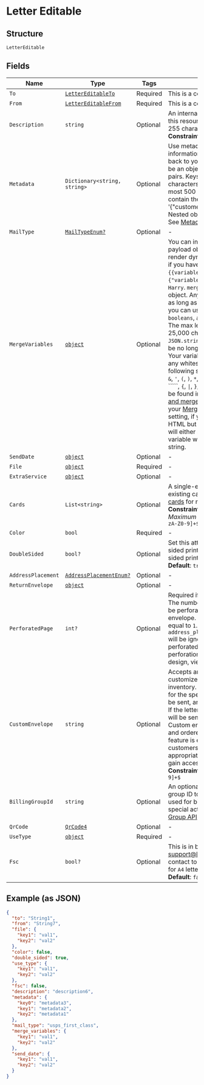 
# Letter Editable

## Structure

`LetterEditable`

## Fields

| Name | Type | Tags | Description |
|  --- | --- | --- | --- |
| `To` | [`LetterEditableTo`](../../doc/models/containers/letter-editable-to.md) | Required | This is a container for one-of cases. |
| `From` | [`LetterEditableFrom`](../../doc/models/containers/letter-editable-from.md) | Required | This is a container for one-of cases. |
| `Description` | `string` | Optional | An internal description that identifies this resource. Must be no longer than 255 characters.<br>**Constraints**: *Maximum Length*: `255` |
| `Metadata` | `Dictionary<string, string>` | Optional | Use metadata to store custom information for tagging and labeling back to your internal systems. Must be an object with up to 20 key-value pairs. Keys must be at most 40 characters and values must be at most 500 characters. Neither can contain the characters `"` and `\`. i.e. '{"customer_id" : "NEWYORK2015"}' Nested objects are not supported.  See [Metadata](#section/Metadata) for more information. |
| `MailType` | [`MailTypeEnum?`](../../doc/models/mail-type-enum.md) | Optional | - |
| `MergeVariables` | [`object`](../../doc/models/m-object-enum.md) | Optional | You can input a merge variable payload object to your template to render dynamic content. For example, if you have a template like: `{{variable_name}}`, pass in `{"variable_name": "Harry"}` to render `Harry`. `merge_variables` must be an object. Any type of value is accepted as long as the object is valid JSON; you can use `strings`, `numbers`, `booleans`, `arrays`, `objects`, or `null`. The max length of the object is 25,000 characters. If you call `JSON.stringify` on your object, it can be no longer than 25,000 characters. Your variable names cannot contain any whitespace or any of the following special characters: `!`, `"`, `#`, `%`, `&`, `'`, `(`, `)`, `*`, `+`, `,`, `/`, `;`, `<`, `=`, `>`, `@`, `[`, `\`, `]`, `^`, `````, `{`, `\|`, `}`, `~`. More instructions can be found in <a href="https://help.lob.com/print-and-mail/designing-mail-creatives/dynamic-personalization#using-html-and-merge-variables-10" target="_blank">our guide to using html and merge variables</a>. Depending on your <a href="https://dashboard.lob.com/#/settings/account" target="_blank">Merge Variable strictness</a> setting, if you define variables in your HTML but do not pass them here, you will either receive an error or the variable will render as an empty string. |
| `SendDate` | [`object`](../../doc/models/m-object-enum.md) | Optional | - |
| `File` | [`object`](../../doc/models/m-object-enum.md) | Required | - |
| `ExtraService` | [`object`](../../doc/models/m-object-enum.md) | Optional | - |
| `Cards` | `List<string>` | Optional | A single-element array containing an existing card id in a string format. See [cards](#tag/Cards) for more information.<br>**Constraints**: *Minimum Items*: `0`, *Maximum Items*: `1`, *Pattern*: `^card_[a-zA-Z0-9]+$` |
| `Color` | `bool` | Required | - |
| `DoubleSided` | `bool?` | Optional | Set this attribute to `true` for double sided printing, or `false` for for single sided printing. Defaults to `true`.<br>**Default**: `true` |
| `AddressPlacement` | [`AddressPlacementEnum?`](../../doc/models/address-placement-enum.md) | Optional | - |
| `ReturnEnvelope` | [`object`](../../doc/models/m-object-enum.md) | Optional | - |
| `PerforatedPage` | `int?` | Optional | Required if `return_envelope` is `true`. The number of the page that should be perforated for use with the return envelope. Must be greater than or equal to `1`. The blank page added by `address_placement=insert_blank_page` will be ignored when considering the perforated page number. To see how perforation will impact your letter design, view our <a href="https://s3-us-west-2.amazonaws.com/public.lob.com/assets/templates/letter_perf_template.pdf" target="_blank">perforation guide</a>. |
| `CustomEnvelope` | `string` | Optional | Accepts an envelope ID for any customized envelope with available inventory. If no inventory is available for the specified ID, the letter will not be sent, and an error will be returned. If the letter has more than 6 sheets, it will be sent in a blank flat envelope. Custom envelopes may be created and ordered from the dashboard. This feature is exclusive to certain customers. Upgrade to the appropriate <a href="https://dashboard.lob.com/#/settings/editions" target="_blank">Print & Mail Edition</a> to gain access.<br>**Constraints**: *Pattern*: `^env_[a-zA-Z0-9]+$` |
| `BillingGroupId` | `string` | Optional | An optional string with the billing group ID to tag your usage with. Is used for billing purposes. Requires special activation to use. See <a href="#tag/Billing-Groups">Billing Group API</a> for more information. |
| `QrCode` | [`QrCode4`](../../doc/models/qr-code-4.md) | Optional | - |
| `UseType` | [`object`](../../doc/models/m-object-enum.md) | Required | - |
| `Fsc` | `bool?` | Optional | This is in beta. Contact support@lob.com or your account contact to learn more. Not available for `A4` letter size.<br>**Default**: `false` |

## Example (as JSON)

```json
{
  "to": "String1",
  "from": "String7",
  "file": {
    "key1": "val1",
    "key2": "val2"
  },
  "color": false,
  "double_sided": true,
  "use_type": {
    "key1": "val1",
    "key2": "val2"
  },
  "fsc": false,
  "description": "description6",
  "metadata": {
    "key0": "metadata3",
    "key1": "metadata2",
    "key2": "metadata1"
  },
  "mail_type": "usps_first_class",
  "merge_variables": {
    "key1": "val1",
    "key2": "val2"
  },
  "send_date": {
    "key1": "val1",
    "key2": "val2"
  }
}
```

